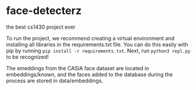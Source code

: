 # face-detecterz
the best cs1430 project ever


To run the project, we recommend creating a virtual environment and installing all libraries in the requirements.txt file. You can do this easily with pip by running `pip install -r requirements.txt`. Next, run `python3 repl.py` to be recognized!

The emeddings from the CASIA face dataset are located in embeddings/known, and the faces added to the database during the process are stored in data/embeddings.
